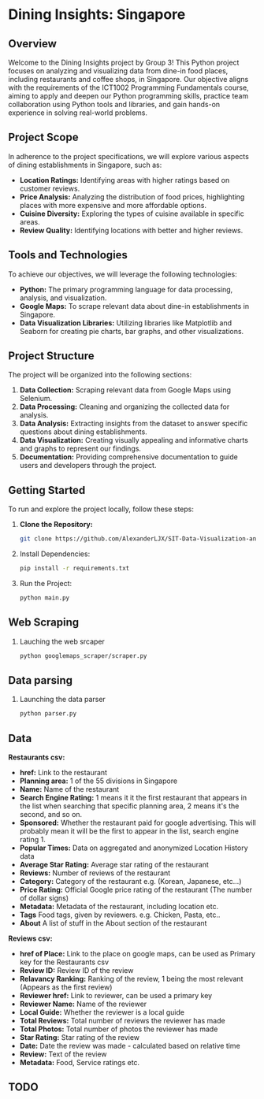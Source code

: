 # Dining Insights: Singapore

## Overview

Welcome to the Dining Insights project by Group 3! This Python project focuses on analyzing and visualizing data from dine-in food places, including restaurants and coffee shops, in Singapore. Our objective aligns with the requirements of the ICT1002 Programming Fundamentals course, aiming to apply and deepen our Python programming skills, practice team collaboration using Python tools and libraries, and gain hands-on experience in solving real-world problems.

## Project Scope

In adherence to the project specifications, we will explore various aspects of dining establishments in Singapore, such as:

- **Location Ratings:** Identifying areas with higher ratings based on customer reviews.
- **Price Analysis:** Analyzing the distribution of food prices, highlighting places with more expensive and more affordable options.
- **Cuisine Diversity:** Exploring the types of cuisine available in specific areas.
- **Review Quality:** Identifying locations with better and higher reviews.

## Tools and Technologies

To achieve our objectives, we will leverage the following technologies:

- **Python:** The primary programming language for data processing, analysis, and visualization.
- **Google Maps:** To scrape relevant data about dine-in establishments in Singapore.
- **Data Visualization Libraries:** Utilizing libraries like Matplotlib and Seaborn for creating pie charts, bar graphs, and other visualizations.

## Project Structure

The project will be organized into the following sections:

1. **Data Collection:** Scraping relevant data from Google Maps using Selenium.
2. **Data Processing:** Cleaning and organizing the collected data for analysis.
3. **Data Analysis:** Extracting insights from the dataset to answer specific questions about dining establishments.
4. **Data Visualization:** Creating visually appealing and informative charts and graphs to represent our findings.
5. **Documentation:** Providing comprehensive documentation to guide users and developers through the project.

## Getting Started

To run and explore the project locally, follow these steps:

1. **Clone the Repository:**
   ```bash
   git clone https://github.com/AlexanderLJX/SIT-Data-Visualization-and-Analysis.git
2. Install Dependencies:
   ```bash
   pip install -r requirements.txt
3. Run the Project:
   ```bash
   python main.py

## Web Scraping

1. Lauching the web srcaper
   ```bash
   python googlemaps_scraper/scraper.py

## Data parsing

1. Launching the data parser
   ```bash
   python parser.py

## Data

**Restaurants csv:**
 - **href:** Link to the restaurant
 - **Planning area:** 1 of the 55 divisions in Singapore
 - **Name:** Name of the restaurant
 - **Search Engine Rating:** 1 means it it the first restaurant that appears in the list when searching that specific planning area, 2 means it's the second, and so on.
 - **Sponsored:** Whether the restaurant paid for google advertising. This will probably mean it will be the first to appear in the list, search engine rating 1.
 - **Popular Times:** Data on aggregated and anonymized Location History data
 - **Average Star Rating:** Average star rating of the restaurant
 - **Reviews:** Number of reviews of the restaurant
 - **Category:** Category of the restaurant e.g. (Korean, Japanese, etc...)
 - **Price Rating:** Official Google price rating of the restaurant (The number of dollar signs)
 - **Metadata:** Metadata of the restaurant, including location etc.
 - **Tags** Food tags, given by reviewers. e.g. Chicken, Pasta, etc..
 - **About** A list of stuff in the About section of the restaurant


**Reviews csv:**
 - **href of Place:** Link to the place on google maps, can be used as Primary key for the Restaurants csv
 - **Review ID:** Review ID of the review
 - **Relavancy Ranking:** Ranking of the review, 1 being the most relevant (Appears as the first review)
 - **Reviewer href:** Link to reviewer, can be used a primary key
 - **Reviewer Name:** Name of the reviewer
 - **Local Guide:** Whether the reviewer is a local guide
 - **Total Reviews:** Total number of reviews the reviewer has made
 - **Total Photos:** Total number of photos the reviewer has made
 - **Star Rating:** Star rating of the review
 - **Date:** Date the review was made - calculated based on relative time
 - **Review:** Text of the review
 - **Metadata:** Food, Service ratings etc.
 

## TODO

